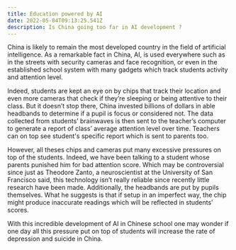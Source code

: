 ```yaml
---
title: Education powered by AI
date: 2022-05-04T09:13:25.541Z
description: Is China going too far in AI development ?
---
```

China is likely to remain the most developed country in the field of artificial intelligence. As a remarkable fact in China, AI, is used everywhere such as in the streets with security cameras and face recognition, or even in the established school system with many gadgets which track students activity and attention level.

Indeed, students are kept an eye on by chips that track their location and even more cameras that check if they’re sleeping or being attentive to their class. But it doesn’t stop there, China invested billions of dollars in able headbands to determine if a pupil is focus or considered not. The data collected from students’ brainwaves is then sent to the teacher’s computer to generate a report of class’ average attention level over time. Teachers can on top see student's specific report which is sent to parents too.

However, all theses chips and cameras put many excessive pressures on top of the students. Indeed, we have been talking to a student whose parents punished him for bad attention score. Which may be controversial since just as Theodore Zanto, a neuroscientist at the University of San Francisco said, this technology isn’t really reliable since recently little research have been made. Additionally, the headbands are put by pupils themselves. What he suggests is that if setup in an imperfect way, the chip might produce inaccurate readings which will be reflected in students’ scores. 

With this incredible development of AI in Chinese school one may wonder if one day all this pressure put on top of students will increase the rate of depression and suicide in China.